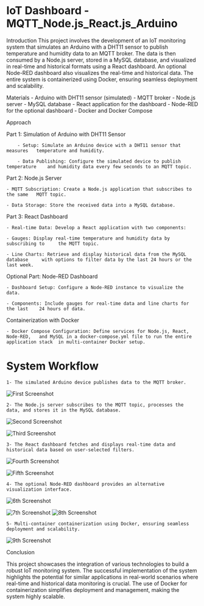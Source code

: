 # IoT Dashboard - MQTT_Node.js_React.js_Arduino

Introduction
    This project involves the development of an IoT monitoring system that simulates an Arduino with a DHT11 sensor to publish temperature and humidity data to an MQTT broker. The data is then consumed by a Node.js server, stored in a MySQL database, and visualized in real-time and historical formats using a React dashboard. 
    An optional Node-RED dashboard also visualizes the real-time and historical data. 
    The entire system is containerized using Docker, ensuring seamless deployment and scalability.

Materials
    - Arduino with DHT11 sensor (simulated)
    - MQTT broker
    - Node.js server
    - MySQL database
    - React application for the dashboard
    - Node-RED for the optional dashboard
    - Docker and Docker Compose

Approach 

Part 1: Simulation of Arduino with DHT11 Sensor 

        - Setup: Simulate an Arduino device with a DHT11 sensor that measures 	temperature and humidity. 

        - Data Publishing: Configure the simulated device to publish temperature 	and humidity data every few seconds to an MQTT topic. 

Part 2: Node.js Server 

    - MQTT Subscription: Create a Node.js application that subscribes to the same 	MQTT topic. 

    - Data Storage: Store the received data into a MySQL database. 

Part 3: React Dashboard 

    - Real-time Data: Develop a React application with two components: 

    - Gauges: Display real-time temperature and humidity data by subscribing to 	the MQTT topic. 

    - Line Charts: Retrieve and display historical data from the MySQL database 	with options to filter data by the last 24 hours or the last week. 

Optional Part: Node-RED Dashboard 

    - Dashboard Setup: Configure a Node-RED instance to visualize the data. 

    - Components: Include gauges for real-time data and line charts for the last 	24 hours of data. 

Containerization with Docker 

    - Docker Compose Configuration: Define services for Node.js, React, Node-RED, 	and MySQL in a docker-compose.yml file to run the entire application stack 	in multi-container Docker setup. 

# System Workflow 

    1- The simulated Arduino device publishes data to the MQTT broker. 

![First Screenshot](..\screenshots\SDM1.png)

    2- The Node.js server subscribes to the MQTT topic, processes the data, and stores it in the MySQL database. 

![Second Screenshot](Screenshots\SDM3.png)

![Third Screenshot](Screenshots\SDM4.png)
    
    3- The React dashboard fetches and displays real-time data and historical data based on user-selected filters. 

![Fourth Screenshot](Screenshots\SDM5.png)

![Fifth Screenshot](Screenshots\SDM6.png)

    4- The optional Node-RED dashboard provides an alternative visualization interface. 

![6th Screenshot](Screenshots\SDM2.png)

![7th Screenshot](Screenshots\SDM7.png)      ![8th Screenshot](Screenshots\SDM8.png)

    5- Multi-container containerization using Docker, ensuring seamless deployment and scalability.

![9th Screenshot](Screenshots\SDM9.png)

Conclusion 

This project showcases the integration of various technologies to build a robust IoT monitoring system. The successful implementation of the system highlights the potential for similar applications in real-world scenarios where real-time and historical data monitoring is crucial. The use of Docker for containerization simplifies deployment and management, making the system highly scalable. 
